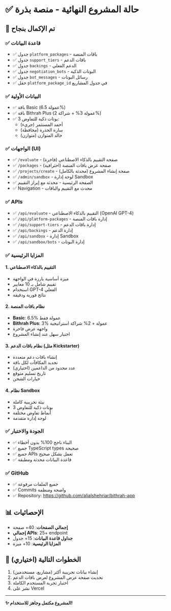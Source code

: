 # ✅ حالة المشروع النهائية - منصة بذرة

## 🎉 تم الإكمال بنجاح

### ✅ قاعدة البيانات
- ✅ جدول `platform_packages` - باقات المنصة
- ✅ جدول `support_tiers` - باقات الدعم
- ✅ جدول `backings` - الدعم الفعلي
- ✅ جدول `negotiation_bots` - البوتات الذكية
- ✅ جدول `bot_messages` - رسائل البوتات
- ✅ حقل `platform_package_id` في جدول المشاريع

### ✅ البيانات الأولية
- ✅ باقة Basic (عمولة 6.5%)
- ✅ باقة Bithrah Plus (عمولة 3% + شراكة 2%)
- ✅ 3 بوتات ذكية للتفاوض:
  - أحمد المستثمر (جريء)
  - سارة الحذرة (محافظة)
  - خالد المتوازن (متوازن)

### ✅ الواجهات (UI)
- ✅ `/evaluate` - صفحة التقييم بالذكاء الاصطناعي (فاخرة)
- ✅ `/packages` - صفحة عرض باقات المنصة (احترافية)
- ✅ `/projects/create` - صفحة إنشاء المشروع (محدثة بالكامل)
- ✅ `/admin/sandbox` - لوحة إدارة Sandbox
- ✅ الصفحة الرئيسية - محدثة مع إبراز التقييم
- ✅ Navigation - محدث مع التقييم والباقات

### ✅ APIs
- ✅ `/api/evaluate` - التقييم بالذكاء الاصطناعي (OpenAI GPT-4)
- ✅ `/api/platform-packages` - إدارة باقات المنصة
- ✅ `/api/support-tiers` - إدارة باقات الدعم
- ✅ `/api/backings` - إدارة الدعم
- ✅ `/api/sandbox` - إدارة Sandbox
- ✅ `/api/sandbox/bots` - إدارة البوتات

### ✅ المزايا الرئيسية

#### 1. التقييم بالذكاء الاصطناعي
- ميزة أساسية بارزة في الواجهة
- تقييم شامل بـ 10 معايير
- استخدام GPT-4 الفعلي
- نتائج فورية ودقيقة

#### 2. نظام باقات المنصة
- **Basic**: 6.5% عمولة فقط
- **Bithrah Plus**: 3% عمولة + 2% شراكة استراتيجية
- واجهة عرض فاخرة
- اختيار سهل عند إنشاء المشروع

#### 3. نظام باقات الدعم (مثل Kickstarter)
- إنشاء باقات دعم متعددة
- تحديد المكافآت لكل باقة
- عدد محدود من الداعمين (اختياري)
- تاريخ تسليم متوقع
- خيارات الشحن

#### 4. نظام Sandbox
- بيئة تجريبية كاملة
- 3 بوتات ذكية للتفاوض
- أنماط تفاوض مختلفة
- لوحة إدارة متقدمة

### ✅ الجودة والاختبار
- ✅ البناء ناجح 100% بدون أخطاء
- ✅ جميع TypeScript types صحيحة
- ✅ جميع APIs تعمل بشكل صحيح
- ✅ قاعدة البيانات محدثة ومطبقة

### ✅ GitHub
- ✅ جميع الملفات مرفوعة
- ✅ Commits واضحة ومنظمة
- ✅ Repository: https://github.com/alialshehriar/bithrah-app

## 📊 الإحصائيات

- **إجمالي الصفحات**: 40+ صفحة
- **إجمالي APIs**: 25+ endpoint
- **جداول قاعدة البيانات**: 15+ جدول
- **المزايا الرئيسية**: 10+ ميزة

## 🚀 الخطوات التالية (اختياري)

1. إنشاء بيانات تجريبية أكثر (مشاريع، مستخدمين)
2. تحديث صفحة عرض المشروع لعرض باقات الدعم
3. اختبار تجربة المستخدم الكاملة
4. نشر على Vercel

---

**✨ المشروع مكتمل وجاهز للاستخدام!**

